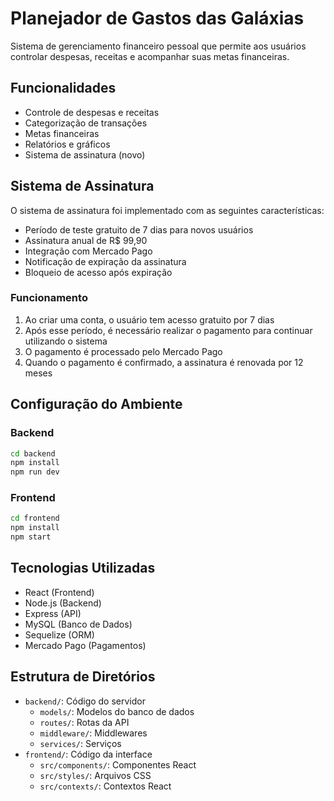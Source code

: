 # Planejador de Gastos das Galáxias

Sistema de gerenciamento financeiro pessoal que permite aos usuários controlar despesas, receitas e acompanhar suas metas financeiras.

## Funcionalidades

- Controle de despesas e receitas
- Categorização de transações
- Metas financeiras
- Relatórios e gráficos
- Sistema de assinatura (novo)

## Sistema de Assinatura

O sistema de assinatura foi implementado com as seguintes características:

- Período de teste gratuito de 7 dias para novos usuários
- Assinatura anual de R$ 99,90
- Integração com Mercado Pago
- Notificação de expiração da assinatura
- Bloqueio de acesso após expiração

### Funcionamento

1. Ao criar uma conta, o usuário tem acesso gratuito por 7 dias
2. Após esse período, é necessário realizar o pagamento para continuar utilizando o sistema
3. O pagamento é processado pelo Mercado Pago
4. Quando o pagamento é confirmado, a assinatura é renovada por 12 meses

## Configuração do Ambiente

### Backend

```bash
cd backend
npm install
npm run dev
```

### Frontend

```bash
cd frontend
npm install
npm start
```

## Tecnologias Utilizadas

- React (Frontend)
- Node.js (Backend)
- Express (API)
- MySQL (Banco de Dados)
- Sequelize (ORM)
- Mercado Pago (Pagamentos)

## Estrutura de Diretórios

- `backend/`: Código do servidor
  - `models/`: Modelos do banco de dados
  - `routes/`: Rotas da API
  - `middleware/`: Middlewares
  - `services/`: Serviços
- `frontend/`: Código da interface
  - `src/components/`: Componentes React
  - `src/styles/`: Arquivos CSS
  - `src/contexts/`: Contextos React 